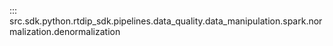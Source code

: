 ::: src.sdk.python.rtdip_sdk.pipelines.data_quality.data_manipulation.spark.normalization.denormalization
